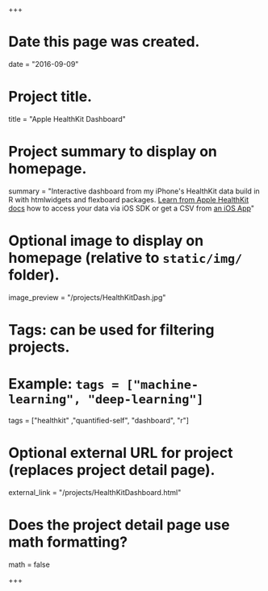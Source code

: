 +++
# Date this page was created.
date = "2016-09-09"

# Project title.
title = "Apple HealthKit Dashboard"

# Project summary to display on homepage.
summary = "Interactive dashboard from my iPhone's HealthKit data build in R with htmlwidgets and flexboard packages. <a href='https://developer.apple.com/library/content/samplecode/Fit/Introduction/Intro.html'>Learn from Apple HealthKit docs</a> how to access your data via iOS SDK or get a CSV from <a href='https://itunes.apple.com/gb/app/qs-access/id920297614?mt=8'>an iOS App</a>"

# Optional image to display on homepage (relative to `static/img/` folder).
image_preview = "/projects/HealthKitDash.jpg"

# Tags: can be used for filtering projects.
# Example: `tags = ["machine-learning", "deep-learning"]`
tags = ["healthkit" ,"quantified-self", "dashboard", "r"]

# Optional external URL for project (replaces project detail page).
external_link = "/projects/HealthKitDashboard.html"

# Does the project detail page use math formatting?
math = false

+++

